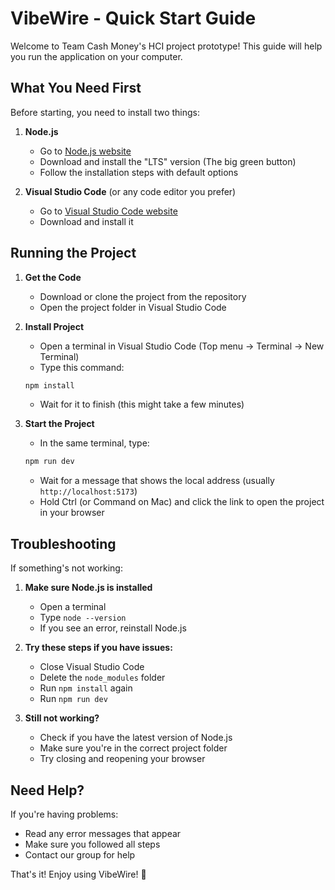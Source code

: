 # VibeWire - Quick Start Guide

Welcome to Team Cash Money's HCI project prototype! This guide will help you run the application on your computer.

## What You Need First

Before starting, you need to install two things:

1. **Node.js** 
   - Go to [Node.js website](https://nodejs.org/)
   - Download and install the "LTS" version (The big green button)
   - Follow the installation steps with default options

2. **Visual Studio Code** (or any code editor you prefer)
   - Go to [Visual Studio Code website](https://code.visualstudio.com/)
   - Download and install it

## Running the Project

1. **Get the Code**
   - Download or clone the project from the repository
   - Open the project folder in Visual Studio Code

2. **Install Project**
   - Open a terminal in Visual Studio Code (Top menu → Terminal → New Terminal)
   - Type this command:
   ```bash
   npm install
   ```
   - Wait for it to finish (this might take a few minutes)

3. **Start the Project**
   - In the same terminal, type:
   ```bash
   npm run dev
   ```
   - Wait for a message that shows the local address (usually `http://localhost:5173`)
   - Hold Ctrl (or Command on Mac) and click the link to open the project in your browser

## Troubleshooting

If something's not working:

1. **Make sure Node.js is installed**
   - Open a terminal
   - Type `node --version`
   - If you see an error, reinstall Node.js

2. **Try these steps if you have issues:**
   - Close Visual Studio Code
   - Delete the `node_modules` folder
   - Run `npm install` again
   - Run `npm run dev`

3. **Still not working?**
   - Check if you have the latest version of Node.js
   - Make sure you're in the correct project folder
   - Try closing and reopening your browser

## Need Help?

If you're having problems:
- Read any error messages that appear
- Make sure you followed all steps
- Contact our group for help

That's it! Enjoy using VibeWire! :tada: